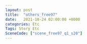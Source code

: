 ```yaml
---
layout: post
title:  "others_free97"
date:   2021-10-24 02:00:00 +0000
categories: Etc
Tags: Story Etc
SceneCode: ["scene_free97_q1_s20"]
---
```

